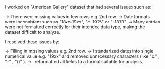I worked on "American Gallery" dataset that had several issues such as: 

→ There were missing values in few rows e.g. 2nd row.
→ Date formats were inconsistent such as "18xx-19xx", "c. 1925" or "-1870".
→ Many entries were not formatted correctly for their intended data type, making the dataset difficult to analyze.


I resolved these issues by:

→ Filling in missing values e.g. 2nd row.
→ I standarized dates into single numerical value e.g. "19xx" and removed unnecessary characters (like "c." , "-" , "()" ).
→ I reformatted all fields to a format suitable for analysis.
